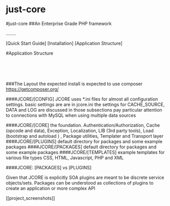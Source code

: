 # just-core
#just-core
##An Enterprise Grade PHP framework

........

[Quick Start Guide]
[Installation]
[Application Structure]



#Application Structure

 
 <br> <br> <br>

###The Layout
the expected install is expected to use composer https://getcomposer.org/




####JCORE/[CONFIG]
JCORE uses *.ini files for almost all configuration settings. basic settings are are in jcore.ini
the settings for CACHE_SOURCE, DATA and LOG are discussed in those subsections
pay particular attention to connections with MySQL when using multiple data sources

####JCORE/[CORE]
the foundation. Authentication/Authorization, Cache (opcode and data), Exception, Localization, LIB (3rd party tools), Load (bootstrap and autoload ) ,  Package utilities, Templater and Transport layer 
####JCORE/[PLUGINS]
default directory for packages and some example packages 
####JCORE/[PACKAGES]
default directory for packages and some example packages 
####JCORE/[TEMPLATES]
example templates for various file types CSS, HTML, Javascript, PHP and XML

####JCORE: [PACKAGES] vs [PLUGINS]

Given that JCORE is explicitly SOA plugins are meant to be discrete service objects/sets. Packages can be understood as collections of plugins to create an application or more complex API


[[project_screenshots]]
